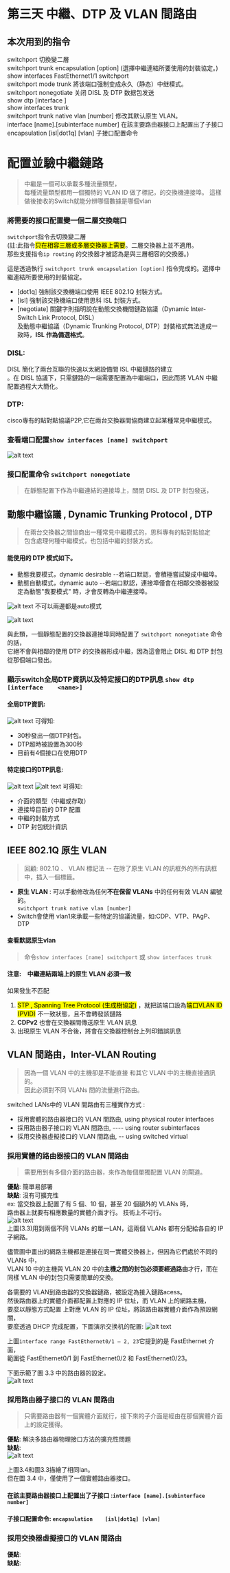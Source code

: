 # 第三天 中繼、DTP 及 VLAN 間路由
## 本次用到的指令
switchport 切換變二層  
switchport trunk encapsulation [option]  (選擇中繼連結所要使用的封裝協定。)  
show interfaces	FastEthernet1/1	switchport  
switchport mode	trunk  將该端口强制变成永久（静态）中继模式。  
switchport nonegotiate  关闭 DISL 及 DTP 数据包发送  
show dtp [interface <name>]	  
show interfaces	trunk  
switchport trunk native vlan [number]   修改其默认原生 VLAN。  
interface [name].[subinterface number]     在該主要路由器接口上配置出了子接口  
encapsulation	[isl|dot1q] [vlan]      子接口配置命令  

#  配置並驗中繼鏈路
>中繼是一個可以承載多種流量類型，  
每種流量類型都用一個獨特的 VLAN ID 做了標記，的交換機連接埠。
這樣做後接收的Switch就能分辨哪個數據是哪個vlan  


### 將需要的接口配置變一個二層交換端口
`switchport`指令去切換變二層   
(註:此指令<mark>只在相容三層或多層交換器上需要</mark>。二層交換器上並不適用。  
那些支援指令`ip routing` 的交換器才被認為是與三層相容的交換器。)

這是透過執行 `switchport trunk encapsulation [option]` 指令完成的。選擇中繼連結所要使用的封裝協定。  
+ [dot1q] 強制該交換機端口使用 IEEE 802.1Q 封裝方式。  
+ [isl] 強制該交換機端口使用思科 ISL 封裝方式。  
+ [negotiate] 關鍵字則指明說在動態交換機間鏈路協議（Dynamic Inter-Switch Link Protocol, DISL）  
及動態中繼協議（Dynamic Trunking Protocol, DTP）封裝格式無法達成一致時，**ISL 作為備選格式**。

### DISL:  
DISL 簡化了兩台互聯的快速以太網設備間 ISL 中繼鏈路的建立  
。在 DISL 協議下，只需鏈路的一端需要配置為中繼端口，因此而將 VLAN 中繼配置過程大大簡化。  

### DTP:  
cisco專有的點對點協議P2P,它在兩台交換器間協商建立起某種常見中繼模式。

### 查看端口配置`show interfaces [name] switchport`
![alt text](image.png)


















### 接口配置命令 `switchport nonegotiate`  
> 在靜態配置下作為中繼連結的連接埠上，關閉 DISL 及 DTP 封包發送，

## 動態中繼協議 , Dynamic	Trunking	Protocol , DTP
>在兩台交換器之間協商出一種常見中繼模式的，思科專有的點對點協定  
包含處理何種中繼模式，也包括中繼的封裝方式。

#### 能使用的 DTP	模式如下。
+ 動態我要模式，dynamic desirable   --若端口默認，會積極嘗試變成中繼埠。
+ 動態自動模式，dynamic auto  --若端口默認，連接埠僅會在相鄰交換器被設定為動態"我要模式" 時，才會反轉為中繼連接埠。  

![alt text](image-1.png)
不可以兩邊都是auto模式

![alt text](image-2.png)


















與此類，一個靜態配置的交換器連接埠同時配置了 `switchport nonegotiate` 命令的話，  
它絕不會與相鄰的使用 DTP 的交換器形成中繼，因為這會阻止 DISL 和 DTP 封包從那個端口發出。  

### 顯示switch全局DTP資訊以及特定接口的DTP訊息 `show dtp [interface	<name>]`
#### 全局DTP資訊:  
![alt text](image-3.png)
可得知:   
+ 30秒發出一個DTP封包。
+ DTP超時被設置為300秒  
+ 目前有4個接口在使用DTP  

#### 特定接口的DTP訊息:
![alt text](image-4.png)
![alt text](image-5.png)
可得知:  
+ 介面的類型（中繼或存取）  
+ 連接埠目前的 DTP 配置  
+ 中繼的封裝方式  
+ DTP 封包統計資訊

## IEEE	802.1Q 原生 VLAN
>回顧: 802.1Q 、 VLAN 標記法 -- 在除了原生 VLAN 的訊框外的所有訊框中，插入一個標籤。  
+ **原生 VLAN** : 可以手動修改為任何**不在保留 VLANs** 中的任何有效 VLAN 編號的。  
`switchport	trunk native vlan [number]`  
+ Switch會使用 vlan1來承載一些特定的協議流量，如:CDP、VTP、PAgP、DTP
#### 查看默認原生vlan 
>命令`show interfaces	[name] switchport`	或	`show interfaces trunk`  

#### 注意:　中繼連結兩端上的原生 VLAN 必須一致
如果發生不匹配    
1. <mark>STP , Spanning Tree Protocol (生成樹協定)</mark> ，就把該端口設為<mark>端口VLAN ID (PVID)</mark> 不一致狀態，且不會轉發該鏈路
2. **CDPv2** 也會在交換器間傳送原生 VLAN 訊息   
3. 出現原生 VLAN 不合後，將會在交換器控制台上列印錯誤訊息

##  VLAN 間路由，Inter-VLAN	Routing
>因為一個 VLAN 中的主機卻是不能直接 和其它 VLAN 中的主機直接通訊的。  
因此必須對不同 VLANs 間的流量進行路由。

switched LANs中的 VLAN 間路由有三種實作方式 :
+ 採用實體的路由器接口的 VLAN 間路由, using physical router interfaces
+ 採用路由器子接口的 VLAN 間路由,  ---- using router subinterfaces
+ 採用交換器虛擬接口的 VLAN 間路由, -- using switched virtual

### 採用實體的路由器接口的 VLAN 間路由
>需要用到有多個介面的路由器，來作為每個單獨配置 VLAN 的閘道。   

**優點**: 簡單易部署   
**缺點**: 沒有可擴充性    
ex: 當交換器上配置了有 5 個、10 個，甚至 20 個額外的 VLANs 時，  
路由器上就要有相應數量的實體介面才行。 技術上不可行。  
![alt text](image-7.png)    
 上圖(3.3)用到兩個不同 VLANs 的單一LAN，這兩個 VLANs 都有分配給各自的 IP 子網路。   

儘管圖中畫出的網路主機都是連接在同一實體交換器上，但因為它們處於不同的 VLANs 中，  
 VLAN 10 中的主機與 VLAN 20 中的**主機之間的封包必須要經過路由**才行，而在同樣 VLAN 中的封包只需要簡單的交換。  
 
 各需要的 VLAN到路由器的交換器鏈路，被設定為接入鏈路acess。   
 然後路由器上的實體介面都配置上對應的 IP 位址，而 VLAN 上的網路主機，  
 要麼以靜態方式配置 上對應 VLAN 的 IP 位址，將該路由器實體介面作為預設網關，  
 要麼透過 DHCP 完成配置，下圖演示交换机的配置:
 ![alt text](image-8.png)


















上圖`interface range FastEthernet0/1 – 2, 23`它提到的是 FastEthernet 介面，  
範圍從 FastEthernet0/1 到 FastEthernet0/2 和 FastEthernet0/23。    

下面示範了圖 3.3 中的路由器的設定。    
![alt text](image-9.png)




### 採用路由器子接口的 VLAN 間路由
>只需要路由器有一個實體介面就行，接下來的子介面是經由在那個實體介面上的設定獲得。  

**優點**: 解決多路由器物理接口方法的擴充性問題  
**缺點**:    
![alt text](image-10.png)    

















上圖3.4和圖3.3描繪了相同lan。  
但在圖 3.4 中，僅使用了一個實體路由器接口。

#### 在該主要路由器接口上配置出了子接口 :`interface [name].[subinterface number]`  
#### 子接口配置命令: `encapsulation	[isl|dot1q]	[vlan]`
### 採用交換器虛擬接口的 VLAN 間路由
**優點**:    
**缺點**:   




























